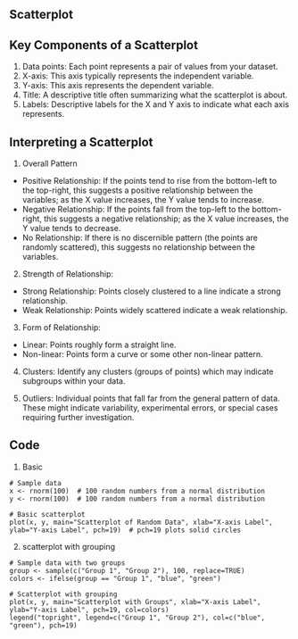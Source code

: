 ## Scatterplot

## Key Components of a Scatterplot
1. Data points: Each point represents a pair of values from your dataset.
2. X-axis: This axis typically represents the independent variable.
3. Y-axis: This axis represents the dependent variable.
4. Title: A descriptive title often summarizing what the scatterplot is about.
5. Labels: Descriptive labels for the X and Y axis to indicate what each axis represents.

## Interpreting a Scatterplot
1. Overall Pattern
- Positive Relationship: If the points tend to rise from the bottom-left to the top-right, this suggests a positive relationship between the variables; as the X value increases, the Y value tends to increase.
- Negative Relationship: If the points fall from the top-left to the bottom-right, this suggests a negative relationship; as the X value increases, the Y value tends to decrease.
- No Relationship: If there is no discernible pattern (the points are randomly scattered), this suggests no relationship between the variables.

2. Strength of Relationship:

- Strong Relationship: Points closely clustered to a line indicate a strong relationship.
- Weak Relationship: Points widely scattered indicate a weak relationship.
3. Form of Relationship:

- Linear: Points roughly form a straight line.
- Non-linear: Points form a curve or some other non-linear pattern.
4. Clusters: Identify any clusters (groups of points) which may indicate subgroups within your data.

5. Outliers: Individual points that fall far from the general pattern of data. These might indicate variability, experimental errors, or special cases requiring further investigation.

## Code
1. Basic
```
# Sample data
x <- rnorm(100)  # 100 random numbers from a normal distribution
y <- rnorm(100)  # 100 random numbers from a normal distribution

# Basic scatterplot
plot(x, y, main="Scatterplot of Random Data", xlab="X-axis Label", ylab="Y-axis Label", pch=19)  # pch=19 plots solid circles
```
2. scatterplot with grouping

```
# Sample data with two groups
group <- sample(c("Group 1", "Group 2"), 100, replace=TRUE)
colors <- ifelse(group == "Group 1", "blue", "green")

# Scatterplot with grouping
plot(x, y, main="Scatterplot with Groups", xlab="X-axis Label", ylab="Y-axis Label", pch=19, col=colors)
legend("topright", legend=c("Group 1", "Group 2"), col=c("blue", "green"), pch=19)
```